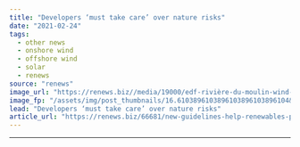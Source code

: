 ```yaml
---
title: "Developers ‘must take care’ over nature risks"
date: "2021-02-24"
tags: 
  - other news
  - onshore wind
  - offshore wind
  - solar
  - renews
source: "renews"
image_url: "https://renews.biz//media/19000/edf-rivière-du-moulin-wind-farm-in-canada-credit-senvion.jpg?mode=crop&width=770&heightratio=0.6103896103896103896103896104&slimmage=true"
image_fp: "/assets/img/post_thumbnails/16.6103896103896103896103896104&slimmage=true"
lead: "Developers ‘must take care’ over nature risks"
article_url: "https://renews.biz/66681/new-guidelines-help-renewables-projects-reduce-biodiversity-impacts/"
---
```


---
